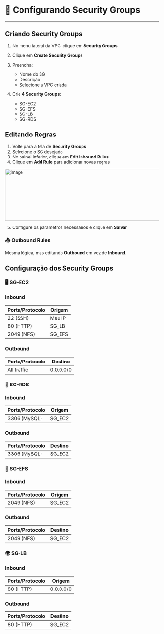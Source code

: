 # 🔐 Configurando Security Groups

---

## Criando Security Groups
1. No menu lateral da VPC, clique em **Security Groups**
2. Clique em **Create Security Groups**  
3. Preencha:  
   - Nome do SG  
   - Descrição  
   - Selecione a VPC criada  

4. Crie **4 Security Groups**:  
   - SG-EC2  
   - SG-EFS  
   - SG-LB  
   - SG-RDS
     


## Editando Regras
1. Volte para a tela de **Security Groups**  
2. Selecione o SG desejado  
3. No painel inferior, clique em **Edit Inbound Rules**  
4. Clique em **Add Rule** para adicionar novas regras  

<img width="1156" height="169" alt="image" src="https://github.com/user-attachments/assets/cb3017f2-8dd3-44d3-9adf-cbca00d01be4" />

5. Configure os parâmetros necessários e clique em **Salvar**  


### 📤 Outbound Rules
Mesma lógica, mas editando **Outbound** em vez de **Inbound**.  


## Configuração dos Security Groups
### 🖥 SG-EC2  
### Inbound
| Porta/Protocolo | Origem   |
|-----------------|----------|
| 22 (SSH)        | Meu IP   |
| 80 (HTTP)       | SG_LB    |
| 2049 (NFS)      | SG_EFS   |

### Outbound
| Porta/Protocolo | Destino   |
|-----------------|-----------|
| All traffic     | 0.0.0.0/0 |

### 💾 SG-RDS  

### Inbound
| Porta/Protocolo | Origem   |
|-----------------|----------|
| 3306 (MySQL)    | SG_EC2   |

### Outbound
| Porta/Protocolo | Destino   |
|-----------------|-----------|
| 3306 (MySQL)    | SG_EC2   |

### 📂 SG-EFS  
### Inbound
| Porta/Protocolo | Origem   |
|-----------------|----------|
| 2049 (NFS)      | SG_EC2   |

### Outbound
| Porta/Protocolo | Destino   |
|-----------------|-----------|
| 2049 (NFS)      | SG_EC2   |

### 🌍 SG-LB  
### Inbound
| Porta/Protocolo | Origem   |
|-----------------|----------|
| 80 (HTTP)       | 0.0.0.0/0 |

### Outbound
| Porta/Protocolo | Destino   |
|-----------------|-----------|
| 80 (HTTP)       | SG_EC2    |
















